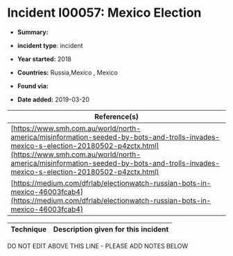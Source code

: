 # Incident I00057: Mexico Election

* **Summary:** 

* **incident type**: incident

* **Year started:** 2018

* **Countries:** Russia,Mexico , Mexico

* **Found via:** 

* **Date added:** 2019-03-20


| Reference(s) |
| --------- |
| [https://www.smh.com.au/world/north-america/misinformation-seeded-by-bots-and-trolls-invades-mexico-s-election-20180502-p4zctx.html](https://www.smh.com.au/world/north-america/misinformation-seeded-by-bots-and-trolls-invades-mexico-s-election-20180502-p4zctx.html) |
| [https://medium.com/dfrlab/electionwatch-russian-bots-in-mexico-46003fcab4](https://medium.com/dfrlab/electionwatch-russian-bots-in-mexico-46003fcab4) |

 

| Technique | Description given for this incident |
| --------- | ------------------------- |


DO NOT EDIT ABOVE THIS LINE - PLEASE ADD NOTES BELOW